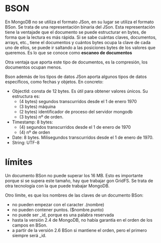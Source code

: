 # BSON

En MongoDB no se utiliza el formato JSon, en su lugar se utiliza el formato BSon. Se trata de una representación binaria del JSon. Esta representación tiene la ventajade que el documento se puede estructurar en bytes, de forma que la lectura es más rápida. Si se sabe cuántas claves, documentos, arrays, etc., tiene el documentos y cuántos bytes ocupa la clave de cada uno de ellos, se puede ir saltando a las posiciones bytes de los valores que queremos. Es lo que se conoce como **escaneo de documentos**

Otra ventaja que aporta este tipo de documentos, es la compresión, los documentos ocupan menos.

Bson además de los tipos de datos JSon aporta algunos tipos de datos específicos, como fechas y objetos. En concreto:

* ObjectId: consta de 12 bytes. Es útil para obtener valores únicos. Su estructura es:
  * (4 bytes) segundos transcurridos desde el 1 de enero 1970
  * (3 bytes) máquina
  * (2 bytes) identificador de proceso del servidor mongodb
  * (3 bytes) nº de orden.
* Timestamp: 8 bytes:
  * (4) segundos transcurridos desde el 1 de enero de 1970
  * (4) nº de orden
* Date: 8 bytes. Milisegundos transcurridos desde el 1 de enero de 1970.
* String: UTF-8
  
# límites

Un documento BSon no puede superar los 16 MB. Esto es importante porque si se supera este tamaño, hay que trabajar gon GridFS. Se trata de otra tecnología con la que puede trabajar MongoDB.

Otro límite, es que los nombres de las claves de un documento BSon:

* no pueden empezar con el caracter $. ($nombre)
* no pueden contener puntos. ($nombre.punto)
* no puede ser _id, porque es una palabra reservada
* hasta la versión 2.4 de MongoDB, no había garantía en el orden de los campos en BSon.
* a partir de la versión 2.6 BSon si mantiene el orden, pero el primero siempre será _id.


